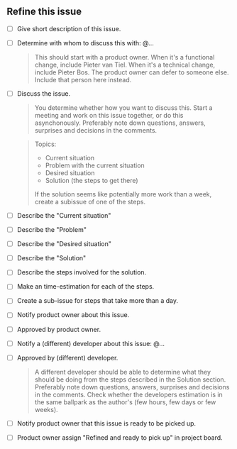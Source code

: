 <!--
Short description
-->

<!--
## Current situation

What is the current user-flow.
Where fitting, include screenshots or videos of the current pages or user-flow.
-->

<!--
## Problem

What in the current situation is problematic.
Refer to other issues where possible.
-->

<!--
## Desired situation

Where fitting, include screenshots with annotations and notes.
-->

<!--
## Solution

What steps are involved to get from the current situation to the desired situation.
This implies that taking these steps solves the problem.

If this includes bigger sections of work, add subsections here.
Attempt to describe these steps as a task-list.
Attempt to estimate how much time it will take to complete each of these steps.

Do the steps involved seem like too much work or hard to determine all at once? Scope the issue down or move the first step to a refinement sub-issue and continue from there.
-->

## Refine this issue

- [ ] Give short description of this issue.
- [ ] Determine with whom to discuss this with: @...

    > This should start with a product owner.
    > When it's a functional change, include Pieter van Tiel.
    > When it's a technical change, include Pieter Bos.
    > The product owner can defer to someone else. Include that person here instead.

- [ ] Discuss the issue.

    > You determine whether how you want to discuss this. Start a meeting and work on this issue together, or do this asynchonously.
    > Preferably note down questions, answers, surprises and decisions in the comments.

    > Topics:
    >
    > - Current situation
    > - Problem with the current situation
    > - Desired situation
    > - Solution (the steps to get there)
    >
    > If the solution seems like potentially more work than a week, create a subissue of one of the steps.

- [ ] Describe the "Current situation"
- [ ] Describe the "Problem"
- [ ] Describe the "Desired situation"
- [ ] Describe the "Solution"
- [ ] Describe the steps involved for the solution.
- [ ] Make an time-estimation for each of the steps.
- [ ] Create a sub-issue for steps that take more than a day.
- [ ] Notify product owner about this issue.
- [ ] Approved by product owner.
- [ ] Notify a (different) developer about this issue: @...
- [ ] Approved by (different) developer.

    > A different developer should be able to determine what they should be doing from the steps described in the Solution section.
    > Preferably note down questions, answers, surprises and decisions in the comments.
    > Check whether the developers estimation is in the same ballpark as the author's (few hours, few days or few weeks).

- [ ] Notify product owner that this issue is ready to be picked up.
- [ ] Product owner assign "Refined and ready to pick up" in project board.
